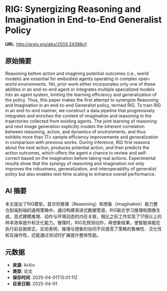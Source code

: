 # RIG: Synergizing Reasoning and Imagination in End-to-End Generalist Policy

**URL**: http://arxiv.org/abs/2503.24388v1

## 原始摘要

Reasoning before action and imagining potential outcomes (i.e., world models)
are essential for embodied agents operating in complex open-world environments.
Yet, prior work either incorporates only one of these abilities in an
end-to-end agent or integrates multiple specialized models into an agent
system, limiting the learning efficiency and generalization of the policy.
Thus, this paper makes the first attempt to synergize Reasoning and Imagination
in an end-to-end Generalist policy, termed RIG. To train RIG in an end-to-end
manner, we construct a data pipeline that progressively integrates and enriches
the content of imagination and reasoning in the trajectories collected from
existing agents. The joint learning of reasoning and next image generation
explicitly models the inherent correlation between reasoning, action, and
dynamics of environments, and thus exhibits more than $17\times$ sample
efficiency improvements and generalization in comparison with previous works.
During inference, RIG first reasons about the next action, produces potential
action, and then predicts the action outcomes, which offers the agent a chance
to review and self-correct based on the imagination before taking real actions.
Experimental results show that the synergy of reasoning and imagination not
only improves the robustness, generalization, and interoperability of
generalist policy but also enables test-time scaling to enhance overall
performance.


## AI 摘要

本文提出了RIG模型，首次将推理（Reasoning）和想象（Imagination）能力整合到端到端的通用策略中。通过构建渐进式数据管道，RIG联合学习推理和图像生成，显式建模推理、动作与环境动态的内在关联，相比之前工作实现了17倍以上的样本效率提升和泛化能力。推理时，RIG先预测动作，再想象结果，使智能体能在执行前自我修正。实验表明，推理与想象的协同不仅提高了策略的鲁棒性、泛化性和互操作性，还能通过测试时扩展提升整体性能。

## 元数据

- **来源**: ArXiv
- **类型**: 论文
- **保存时间**: 2025-04-01T15:01:11Z
- **目录日期**: 2025-04-01
